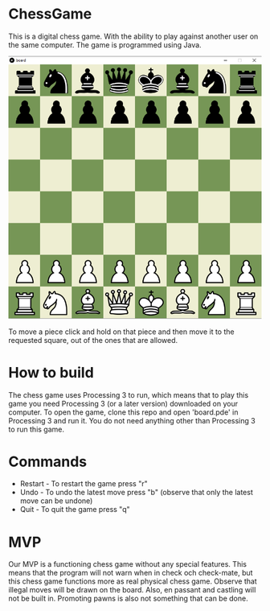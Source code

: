 # ChessGame
This is a digital chess game. With the ability to play against another user on the same computer. The game is programmed using Java.

![](schack.png)

To move a piece click and hold on that piece and then move it to the requested square, out of the ones that are allowed.

# How to build
The chess game uses Processing 3 to run, which means that to play this game you need Processing 3 (or a later version) downloaded on your computer. To open the game, clone this repo and open 'board.pde' in Processing 3 and run it. You do not need anything other than Processing 3
to run this game.

# Commands
* Restart - To restart the game press "r"
* Undo - To undo the latest move press "b" (observe that only the latest move can be undone)
* Quit - To quit the game press "q"

# MVP
Our MVP is a functioning chess game without any special features. This means that the program will not warn when in check och check-mate, but this chess game functions more as real physical chess game. Observe that illegal moves will be drawn on the board. Also, en passant and castling will not be built in. Promoting pawns is also not something that can be done.

